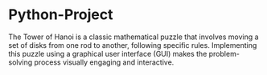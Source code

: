 # Python-Project
The Tower of Hanoi is a classic mathematical puzzle that involves moving a set of disks from one rod to another, following specific rules. Implementing this puzzle using a graphical user interface (GUI) makes the problem-solving process visually engaging and interactive.
